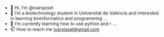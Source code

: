 - 👋 Hi, I’m @ivarsjosel
- 👀 I’m a biotechnology student in Universitat de València and interested in learning bioinformatics and programming ...
- 🌱 I’m currently learning how to use python and r ...
- 📫 How to reach me ivarsjosel@gmail.com


<!---
ivarsjosel/ivarsjosel is a ✨ special ✨ repository because its `README.md` (this file) appears on your GitHub profile.
You can click the Preview link to take a look at your changes.
--->
